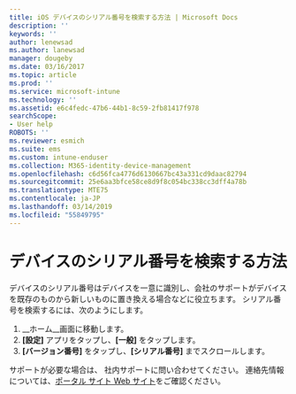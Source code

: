 ```yaml
---
title: iOS デバイスのシリアル番号を検索する方法 | Microsoft Docs
description: ''
keywords: ''
author: lenewsad
ms.author: lanewsad
manager: dougeby
ms.date: 03/16/2017
ms.topic: article
ms.prod: ''
ms.service: microsoft-intune
ms.technology: ''
ms.assetid: e6c4fedc-47b6-44b1-8c59-2fb81417f978
searchScope:
- User help
ROBOTS: ''
ms.reviewer: esmich
ms.suite: ems
ms.custom: intune-enduser
ms.collection: M365-identity-device-management
ms.openlocfilehash: c6d56fca4776d6130667bc43a331cd9daac82794
ms.sourcegitcommit: 25e6aa3bfce58ce8d9f8c054bc338cc3dff4a78b
ms.translationtype: MTE75
ms.contentlocale: ja-JP
ms.lasthandoff: 03/14/2019
ms.locfileid: "55849795"
---
```

# <a name="how-do-i-find-the-serial-number-on-my-device"></a>デバイスのシリアル番号を検索する方法

デバイスのシリアル番号はデバイスを一意に識別し、会社のサポートがデバイスを既存のものから新しいものに置き換える場合などに役立ちます。 シリアル番号を検索するには、次のようにします。

1. __ホーム__画面に移動します。
2. __[設定]__ アプリをタップし、__[一般]__ をタップします。
3. __[バージョン番号]__ をタップし、__[シリアル番号]__ までスクロールします。

サポートが必要な場合は、 社内サポートに問い合わせてください。 連絡先情報については、[ポータル サイト Web サイト](https://go.microsoft.com/fwlink/?linkid=2010980)をご確認ください。
